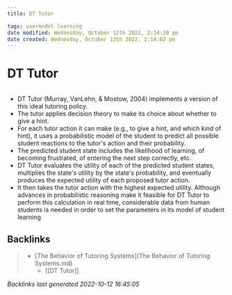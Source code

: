 ```yaml
---
title: DT Tutor

tags: usermodel learning
date modified: Wednesday, October 12th 2022, 2:14:20 pm
date created: Wednesday, October 12th 2022, 2:14:02 pm
---
```


# DT Tutor
```toc
```

- DT Tutor (Murray, VanLehn, & Mostow, 2004) implements a version of this ideal tutoring policy.
- The tutor applies decision theory to make its choice about whether to give a hint.
- For each tutor action it can make (e.g., to give a hint, and which kind of hint), it uses a probabilistic model of the student to predict all possible student reactions to the tutor's action and their probability.
- The predicted student state includes the likelihood of learning, of becoming frustrated, of entering the next step correctly, etc.
- DT Tutor evaluates the utility of each of the predicted student states, multiplies the state's utility by the state's probability, and eventually produces the expected utility of each proposed tutor action.
- It then takes the tutor action with the highest expected utility. Although advances in probabilistic reasoning make it feasible for DT Tutor to perform this calculation in real time, considerable data from human students is needed in order to set the parameters in its model of student learning

## Backlinks

> - [The Behavior of Tutoring Systems](The Behavior of Tutoring Systems.md)
>   - [[DT Tutor]]

_Backlinks last generated 2022-10-12 16:45:05_
